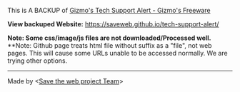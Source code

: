 This is A BACKUP of [Gizmo's Tech Support Alert - Gizmo's Freeware](www.techsupportalert.com)

**View backuped Website:** https://saveweb.github.io/tech-support-alert/

**Note: Some css/image/js files are not downloaded/Processed well.**
**Note: Github page treats html file without suffix as a "file", not web pages. This will cause some URLs unable to be accessed normally. We are trying other options.

---

Made by <[Save the web project Team](https://saveweb.othing.xyz)>
